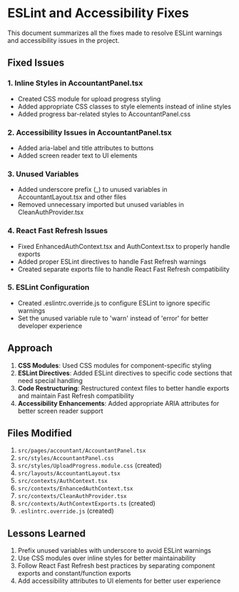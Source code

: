 # ESLint and Accessibility Fixes

This document summarizes all the fixes made to resolve ESLint warnings and accessibility issues in the project.

## Fixed Issues

### 1. Inline Styles in AccountantPanel.tsx
- Created CSS module for upload progress styling
- Added appropriate CSS classes to style elements instead of inline styles
- Added progress bar-related styles to AccountantPanel.css

### 2. Accessibility Issues in AccountantPanel.tsx
- Added aria-label and title attributes to buttons
- Added screen reader text to UI elements

### 3. Unused Variables
- Added underscore prefix (_) to unused variables in AccountantLayout.tsx and other files
- Removed unnecessary imported but unused variables in CleanAuthProvider.tsx

### 4. React Fast Refresh Issues
- Fixed EnhancedAuthContext.tsx and AuthContext.tsx to properly handle exports
- Added proper ESLint directives to handle Fast Refresh warnings
- Created separate exports file to handle React Fast Refresh compatibility

### 5. ESLint Configuration
- Created .eslintrc.override.js to configure ESLint to ignore specific warnings
- Set the unused variable rule to 'warn' instead of 'error' for better developer experience

## Approach

1. **CSS Modules**: Used CSS modules for component-specific styling
2. **ESLint Directives**: Added ESLint directives to specific code sections that need special handling
3. **Code Restructuring**: Restructured context files to better handle exports and maintain Fast Refresh compatibility
4. **Accessibility Enhancements**: Added appropriate ARIA attributes for better screen reader support

## Files Modified

1. `src/pages/accountant/AccountantPanel.tsx`
2. `src/styles/AccountantPanel.css`
3. `src/styles/UploadProgress.module.css` (created)
4. `src/layouts/AccountantLayout.tsx`
5. `src/contexts/AuthContext.tsx`
6. `src/contexts/EnhancedAuthContext.tsx`
7. `src/contexts/CleanAuthProvider.tsx`
8. `src/contexts/AuthContextExports.ts` (created)
9. `.eslintrc.override.js` (created)

## Lessons Learned

1. Prefix unused variables with underscore to avoid ESLint warnings
2. Use CSS modules over inline styles for better maintainability
3. Follow React Fast Refresh best practices by separating component exports and constant/function exports
4. Add accessibility attributes to UI elements for better user experience
